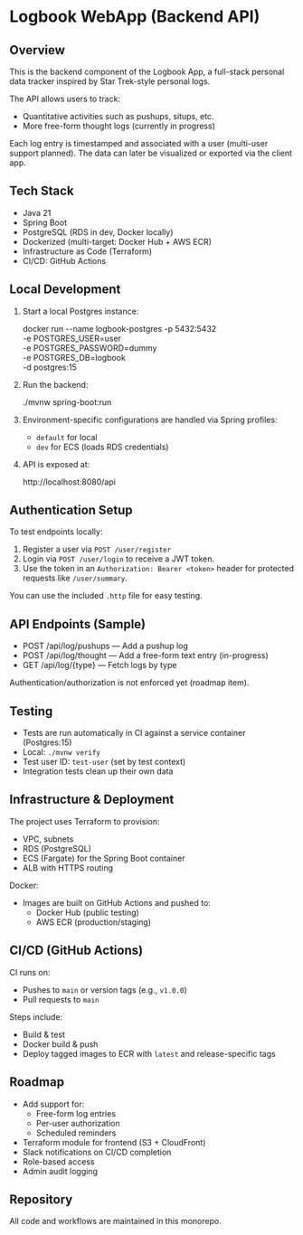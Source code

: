 Logbook WebApp (Backend API)
============================

Overview
--------

This is the backend component of the Logbook App, a full-stack personal data tracker inspired by Star Trek-style
personal logs.

The API allows users to track:

- Quantitative activities such as pushups, situps, etc.
- More free-form thought logs (currently in progress)

Each log entry is timestamped and associated with a user (multi-user support planned). The data can later be visualized
or exported via the client app.

Tech Stack
----------

- Java 21
- Spring Boot
- PostgreSQL (RDS in dev, Docker locally)
- Dockerized (multi-target: Docker Hub + AWS ECR)
- Infrastructure as Code (Terraform)
- CI/CD: GitHub Actions

Local Development
-----------------

1. Start a local Postgres instance:

   docker run --name logbook-postgres -p 5432:5432 \
   -e POSTGRES_USER=user \
   -e POSTGRES_PASSWORD=dummy \
   -e POSTGRES_DB=logbook \
   -d postgres:15

2. Run the backend:

   ./mvnw spring-boot:run

3. Environment-specific configurations are handled via Spring profiles:
    - `default` for local
    - `dev` for ECS (loads RDS credentials)

4. API is exposed at:

   http://localhost:8080/api

## Authentication Setup

To test endpoints locally:

1. Register a user via `POST /user/register`
2. Login via `POST /user/login` to receive a JWT token.
3. Use the token in an `Authorization: Bearer <token>` header for protected requests like `/user/summary`.

You can use the included `.http` file for easy testing.


API Endpoints (Sample)
----------------------

- POST /api/log/pushups — Add a pushup log
- POST /api/log/thought — Add a free-form text entry (in-progress)
- GET /api/log/{type} — Fetch logs by type

Authentication/authorization is not enforced yet (roadmap item).

Testing
-------

- Tests are run automatically in CI against a service container (Postgres:15)
- Local: `./mvnw verify`
- Test user ID: `test-user` (set by test context)
- Integration tests clean up their own data

Infrastructure & Deployment
----------------------------

The project uses Terraform to provision:

- VPC, subnets
- RDS (PostgreSQL)
- ECS (Fargate) for the Spring Boot container
- ALB with HTTPS routing

Docker:

- Images are built on GitHub Actions and pushed to:
    - Docker Hub (public testing)
    - AWS ECR (production/staging)

CI/CD (GitHub Actions)
----------------------

CI runs on:

- Pushes to `main` or version tags (e.g., `v1.0.0`)
- Pull requests to `main`

Steps include:

- Build & test
- Docker build & push
- Deploy tagged images to ECR with `latest` and release-specific tags

Roadmap
-------

- Add support for:
    - Free-form log entries
    - Per-user authorization
    - Scheduled reminders
- Terraform module for frontend (S3 + CloudFront)
- Slack notifications on CI/CD completion
- Role-based access
- Admin audit logging

Repository
----------

All code and workflows are maintained in this monorepo.

